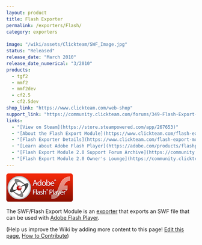 ```yaml
---
layout: product
title: Flash Exporter
permalink: /exporters/Flash/
category: exporters

image: "/wiki/assets/Clickteam/SWF_Image.jpg"
status: "Released"
release_date: "March 2010"
release_date_numerical: "3/2010"
products:
  - tgf2
  - mmf2
  - mmf2dev
  - cf2.5
  - cf2.5dev
shop_link: "https://www.clickteam.com/web-shop"
support_link: "https://community.clickteam.com/forums/349-Flash-Export-Module-2-5"
links:
  - "[View on Steam](https://store.steampowered.com/app/267653)"
  - "[About the Flash Export Module](https://www.clickteam.com/flash-export-module)"
  - "[Flash Exporter Details](https://www.clickteam.com/flash-export-module-details)"
  - "[Learn about Adobe Flash Player](https://adobe.com/products/flashplayer)"
  - "[Flash Export Module 2.0 Support Forum Archive](https://community.clickteam.com/threads/97881-UWP-Export-Module-Now-Out!)"
  - "[Flash Export Module 2.0 Owner's Lounge](https://community.clickteam.com/forums/235-Owner-s-Lounge-SWF-Exporter)"
---
```


![](/wiki/assets/Clickteam/Fusion_Flash.png)

The SWF/Flash Export Module is an [exporter](/exporters) that exports an SWF file that can be used with [Adobe Flash Player](https://adobe.com/products/flashplayer).

(Help us improve the Wiki by adding more content to this page!    [Edit this page](https://github.com/ClickWiki/clickwiki.net/edit/master/wiki/uwp.md), [How to Contribute](https://clickwiki.net/contribute))
